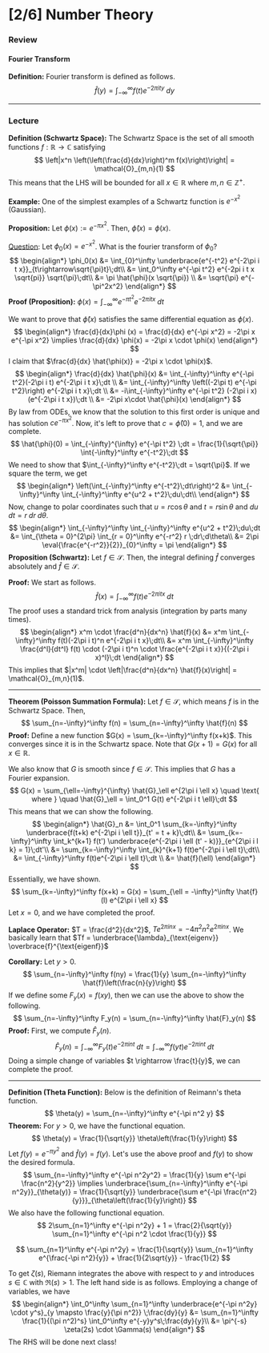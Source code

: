 # [2/6] Number Theory

### Review

#### Fourier Transform

**Definition:** Fourier transform is defined as follows.
$$
\hat{f}(y) = \int_{-\infty}^\infty f(t) e^{-2\pi i ty}\;dy
$$

----

### Lecture

**Definition (Schwartz Space):** The Schwartz Space is the set of all smooth functions $f: \mathbb{R} \rightarrow \mathbb{C}$ satisfying 
$$
\left|x^n \left(\left(\frac{d}{dx}\right)^m f(x)\right)\right| = \mathcal{O}_{m,n}(1)
$$
This means that the LHS will be bounded for all $x \in \mathbb{R}$ where $m,n \in \mathbb{Z}^+$. 

**Example:** One of the simplest examples of a Schwartz function is $e^{-x^2}$ (Gaussian). 

**Proposition:** Let $\phi(x) := e^{-\pi x^2}$. Then, $\hat{\phi}(x) = \phi(x)$. 

<u>Question</u>: Let $\phi_0(x) = e^{-x^2}$. What is the fourier transform of $\phi_0$? 
$$
\begin{align*}
\phi_0(x) &= \int_{0}^\infty \underbrace{e^{-t^2} e^{-2\pi i t x}}_{t\rightarrow\sqrt{\pi}t}\;dt\\
&= \int_0^\infty e^{-\pi t^2} e^{-2pi i t x \sqrt{pi}} \sqrt{\pi}\;dt\\
&= \pi \hat{\phi}(x \sqrt{\pi}) \\
&= \sqrt{\pi} e^{-\pi^2x^2}
\end{align*}
$$
 **Proof (Proposition):** $\phi(x) = \int_{-\infty}^\infty e^{-\pi t^2}e^{-2\pi i t x}\;dt$ 

We want to prove that $\hat\phi(x)$ satisfies the same differential equation as $\phi(x)$. 
$$
\begin{align*}
	\frac{d}{dx}\phi (x) = \frac{d}{dx} e^{-\pi x^2} = -2\pi x e^{-\pi x^2} \implies \frac{d}{dx} \phi(x) = -2\pi x \cdot \phi(x)
\end{align*}
$$
I claim that $\frac{d}{dx} \hat{\phi(x)} = -2\pi x \cdot \phi(x)$. 
$$
\begin{align*}
	\frac{d}{dx} \hat{\phi}(x) &= \int_{-\infty}^\infty e^{-\pi t^2}(-2\pi i t) e^{-2\pi i t x}\;dt \\
	&= \int_{-\infty}^\infty \left((-2\pi t) e^{-\pi t^2}\right) e^{-2\pi i t x}\;dt \\
	&= -i\int_{-\infty}^\infty e^{-\pi t^2} (-2\pi i x)(e^{-2\pi i t x})\;dt \\
	&= -2\pi x\cdot \hat{\phi}(x)
\end{align*}
$$
By law from ODEs, we know that the solution to this first order is unique and has solution $ce^{-\pi x^2}$. Now, it's left to prove that $c = \hat{\phi}(0) = 1$, and we are complete.
$$
\hat{\phi}(0) = \int_{-\infty}^{\infty} e^{-\pi t^2} \;dt = \frac{1}{\sqrt{\pi}} \int{-\infty}^\infty e^{-t^2}\;dt
$$
 We need to show that $\int_{-\infty}^\infty e^{-t^2}\;dt = \sqrt{\pi}$. If we square the term, we get
$$
\begin{align*}
	\left(\int_{-\infty}^\infty e^{-t^2}\;dt\right)^2 &= \int_{-\infty}^\infty \int_{-\infty}^\infty e^{u^2 + t^2}\;du\;dt\\
\end{align*}
$$
Now, change to polar coordinates such that $u = r\cos\theta$ and $t = r\sin \theta$ and $du \;dt = r\;dr\;d\theta$. 
$$
\begin{align*}
\int_{-\infty}^\infty \int_{-\infty}^\infty e^{u^2 + t^2}\;du\;dt &= \int_{\theta = 0}^{2\pi} \int_{r = 0}^\infty e^{-r^2} r \;dr\;d\theta\\
&= 2\pi \eval{\frac{e^{-r^2}}{2}}_{0}^\infty  = \pi
\end{align*}
$$
**Proposition (Schwartz):** Let $f \in \mathcal{S}$. Then, the integral defining $\hat{f}$ converges absolutely and $\hat{f} \in \mathcal{S}$. 

**Proof:** We start as follows.
$$
\hat{f}(x) = \int_{-\infty}^\infty f(t)e^{-2\pi i t x}\;dt
$$
The proof uses a standard trick from analysis (integration by parts many times).
$$
\begin{align*}
x^m \cdot \frac{d^n}{dx^n} \hat{f}(x) &= x^m \int_{-\infty}^\infty f(t)(-2\pi i t)^n e^{-2\pi i t x}\;dt\\
&= x^m \int_{-\infty}^\infty \frac{d^l}{dt^l} f(t) \cdot (-2\pi i t)^n \cdot \frac{e^{-2\pi i t x}}{(-2\pi i x)^l}\;dt
\end{align*}
$$
This implies that $|x^m| \cdot \left|\frac{d^n}{dx^n} \hat{f}(x)\right| = \mathcal{O}_{m,n}(1)$.

---

**Theorem (Poisson Summation Formula):** Let $f \in \mathcal{S}$, which means $f$ is in the Schwartz Space. Then,
$$
\sum_{n=-\infty}^\infty f(n) = \sum_{n=-\infty}^\infty \hat{f}(n)
$$
**Proof:** Define a new function $G(x) = \sum_{k=-\infty}^\infty f(x+k)$. This converges since it is in the Schwartz space. Note that $G(x+1) = G(x)$ for all $x \in \mathbb{R}$. 

We also know that $G$ is smooth since $f \in \mathcal{S}$. This implies that $G$ has a Fourier expansion.
$$
G(x) = \sum_{\ell=-\infty}^{\infty} \hat{G}_\ell e^{2\pi i \ell x} \quad \text{ where } \quad \hat{G}_\ell = \int_0^1 G(t) e^{-2\pi i t \ell}\;dt
$$
This means that we can show the following.
$$
\begin{align*}
\hat{G}_n &= \int_0^1 \sum_{k=-\infty}^\infty \underbrace{f(t+k) e^{-2\pi i \ell t}}_{t' = t + k}\;dt\\
&= \sum_{k=-\infty}^\infty \int_k^{k+1} f(t') \underbrace{e^{-2\pi i \ell (t' - k)}}_{e^{2\pi i l k} = 1}\;dt'\\
&= \sum_{k=-\infty}^\infty \int_{k}^{k+1} f(t)e^{-2\pi i \ell t}\;dt\\
&= \int_{-\infty}^\infty f(t)e^{-2\pi i \ell t}\;dt \\
&= \hat{f}(\ell)
\end{align*}
$$
Essentially, we have shown.
$$
\sum_{k=-\infty}^\infty f(x+k) = G(x) = \sum_{\ell = -\infty}^\infty \hat{f}(l) e^{2\pi i \ell x}
$$
 Let $x = 0$, and we have completed the proof.

**Laplace Operator:** $T = \frac{d^2}{dx^2}$,  $T e^{2\pi i n x} = -4\pi^2 n^2 e^{2\pi i n x}$. We basically learn that $Tf = \underbrace{\lambda}_{\text{eigenv}} \overbrace{f}^{\text{eigenf}}$

**Corollary:** Let $y > 0$.
$$
\sum_{n=-\infty}^\infty f(ny) = \frac{1}{y} \sum_{n=-\infty}^\infty \hat{f}\left(\frac{n}{y}\right)
$$
If we define some $F_y(x) = f(xy)$, then we can use the above to show the following.
$$
\sum_{n=-\infty}^\infty F_y(n) = \sum_{n=-\infty}^\infty \hat{F}_y(n)
$$
**Proof:** First, we compute $\hat{F}_y(n)$. 
$$
\hat{F}_y(n) = \int_{-\infty}^\infty F_y(t) e^{-2\pi i n t} \;dt = \int_{-\infty}^\infty f(yt) e^{-2\pi i n t}\;dt
$$
Doing a simple change of variables $t \rightarrow \frac{t}{y}$, we can complete the proof.

---

**Definition (Theta Function):** Below is the definition of Reimann's theta function.
$$
\theta(y) = \sum_{n=-\infty}^\infty e^{-\pi n^2 y}
$$
**Theorem:** For $y > 0$, we have the functional equation.
$$
\theta(y) = \frac{1}{\sqrt{y}} \theta\left(\frac{1}{y}\right)
$$
Let $f(y) = e^{-\pi y^2}$ and $\hat{f}(y) = f(y)$. Let's use the above proof and $f(y)$ to show the desired formula.
$$
\sum_{n=-\infty}^\infty e^{-\pi n^2y^2} = \frac{1}{y} \sum e^{-\pi \frac{n^2}{y^2}} \implies \underbrace{\sum_{n=-\infty}^\infty e^{-\pi n^2y}}_{\theta(y)} = \frac{1}{\sqrt{y}} \underbrace{\sum e^{-\pi \frac{n^2}{y}}}_{\theta\left(\frac{1}{y}\right)}
$$
We also have the following functional equation.
$$
2\sum_{n=1}^\infty e^{-\pi n^2y} + 1 = \frac{2}{\sqrt{y}} \sum_{n=1}^\infty e^{-\pi n^2 \cdot \frac{1}{y}}
$$

$$
\sum_{n=1}^\infty e^{-\pi n^2y} = \frac{1}{\sqrt{y}} \sum_{n=1}^\infty e^{\frac{-\pi n^2}{y}} + \frac{1}{2\sqrt{y}} - \frac{1}{2}
$$

To get $\zeta(s)$, Riemann integrates the above with respect to $y$ and introduces $s \in \mathbb{C}$ with $\Re(s) > 1$. The left hand side is as follows. Employing a change of variables, we have
$$
\begin{align*}
\int_0^\infty \sum_{n=1}^\infty \underbrace{e^{-\pi n^2y} \cdot y^s}_{y \mapsto \frac{y}{\pi n^2}} \;\frac{dy}{y} &= \sum_{n=1}^\infty \frac{1}{(\pi n^2)^s} \int_0^\infty e^{-y}y^s\;\frac{dy}{y}\\
&= \pi^{-s} \zeta(2s) \cdot \Gamma(s)
\end{align*}
$$
The RHS will be done next class!